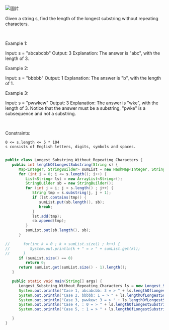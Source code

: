 
![圖片](https://user-images.githubusercontent.com/118010660/218127629-b5899161-afe4-4ef0-8a95-70215c0c7d90.png)



Given a string s, find the length of the longest
substring
without repeating characters.

 

Example 1:

Input: s = "abcabcbb"
Output: 3
Explanation: The answer is "abc", with the length of 3.

Example 2:

Input: s = "bbbbb"
Output: 1
Explanation: The answer is "b", with the length of 1.

Example 3:

Input: s = "pwwkew"
Output: 3
Explanation: The answer is "wke", with the length of 3.
Notice that the answer must be a substring, "pwke" is a subsequence and not a substring.

 

Constraints:

    0 <= s.length <= 5 * 104
    s consists of English letters, digits, symbols and spaces.

``` java

public class Longest_Substring_Without_Repeating_Characters {
   public int lengthOfLongestSubstring(String s) {
      Map<Integer, StringBuilder> sumList = new HashMap<Integer, StringBuilder>();
      for (int i = 0; i <= s.length(); i++) {
         List<String> lst = new ArrayList<String>();
         StringBuilder sb = new StringBuilder();
         for (int j = i; j < s.length() ; j++) {
            String tmp = s.substring(j, j + 1);
            if (lst.contains(tmp)) {
               sumList.put(sb.length(), sb);
               break;
            }
            lst.add(tmp);
            sb.append(tmp);
         }
         sumList.put(sb.length(), sb);
      }

//      for(int k = 0 ; k < sumList.size() ; k++) {
//         System.out.println(k + " = > " + sumList.get(k));
//      }
      if (sumList.size() == 0)
         return 0;
      return sumList.get(sumList.size() - 1).length();
   }

   public static void main(String[] args) {
      Longest_Substring_Without_Repeating_Characters ls = new Longest_Substring_Without_Repeating_Characters();
      System.out.println("Case 1, abcabcbb: 3 = > " + ls.lengthOfLongestSubstring("abcabcbb"));
      System.out.println("Case 2, bbbbb: 1 = > " + ls.lengthOfLongestSubstring("bbbbb"));
      System.out.println("Case 3, pwwkew: 3 = > " + ls.lengthOfLongestSubstring("pwwkew"));
      System.out.println("Case 4, : 0 = > " + ls.lengthOfLongestSubstring(""));
      System.out.println("Case 5, : 1 = > " + ls.lengthOfLongestSubstring(" "));

   }
}

```
